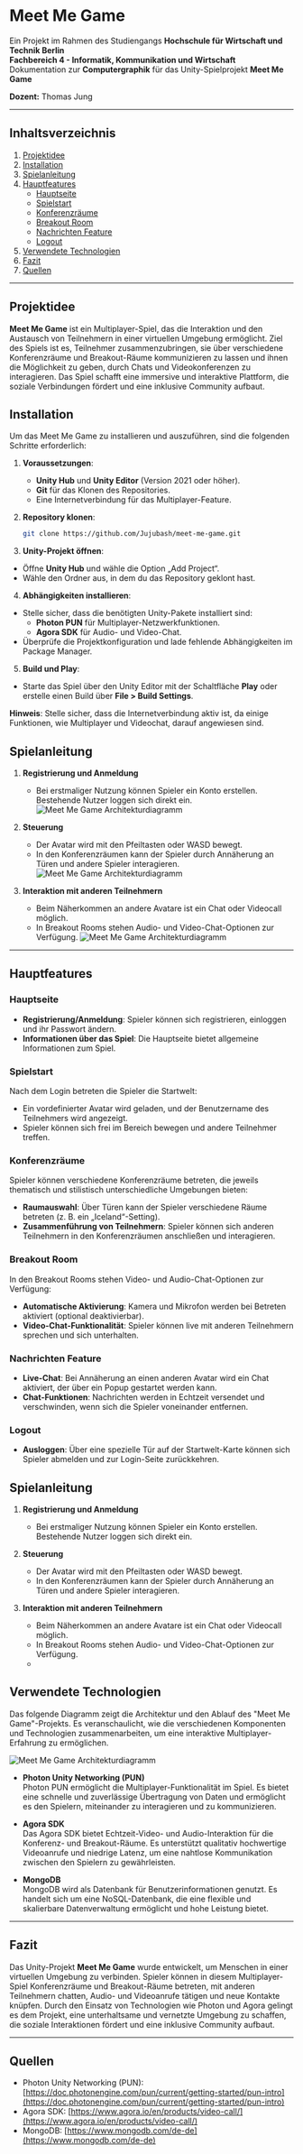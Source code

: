 # Meet Me Game

Ein Projekt im Rahmen des Studiengangs **Hochschule für Wirtschaft und Technik Berlin**  
**Fachbereich 4 - Informatik, Kommunikation und Wirtschaft**  
Dokumentation zur **Computergraphik** für das Unity-Spielprojekt **Meet Me Game**

**Dozent:** Thomas Jung  

---

## Inhaltsverzeichnis

1. [Projektidee](#projektidee)
2. [Installation](#installation)
3. [Spielanleitung](#spielanleitung)
4. [Hauptfeatures](#hauptfeatures)
    - [Hauptseite](#hauptseite)
    - [Spielstart](#spielstart)
    - [Konferenzräume](#konferenzräume)
    - [Breakout Room](#breakout-room)
    - [Nachrichten Feature](#nachrichten-feature)
    - [Logout](#logout)
5. [Verwendete Technologien](#verwendete-technologien)
6. [Fazit](#fazit)
7. [Quellen](#quellen)

---

## Projektidee

**Meet Me Game** ist ein Multiplayer-Spiel, das die Interaktion und den Austausch von Teilnehmern in einer virtuellen Umgebung ermöglicht. Ziel des Spiels ist es, Teilnehmer zusammenzubringen, sie über verschiedene Konferenzräume und Breakout-Räume kommunizieren zu lassen und ihnen die Möglichkeit zu geben, durch Chats und Videokonferenzen zu interagieren. Das Spiel schafft eine immersive und interaktive Plattform, die soziale Verbindungen fördert und eine inklusive Community aufbaut.

## Installation

Um das Meet Me Game zu installieren und auszuführen, sind die folgenden Schritte erforderlich:

1. **Voraussetzungen**:
   - **Unity Hub** und **Unity Editor** (Version 2021 oder höher).
   - **Git** für das Klonen des Repositories.
   - Eine Internetverbindung für das Multiplayer-Feature.

2. **Repository klonen**:
   ```bash
   git clone https://github.com/Jujubash/meet-me-game.git
   
3. **Unity-Projekt öffnen**:

- Öffne **Unity Hub** und wähle die Option „Add Project“.
- Wähle den Ordner aus, in dem du das Repository geklont hast.

4. **Abhängigkeiten installieren**:

- Stelle sicher, dass die benötigten Unity-Pakete installiert sind:
  - **Photon PUN** für Multiplayer-Netzwerkfunktionen.
  - **Agora SDK** für Audio- und Video-Chat.
- Überprüfe die Projektkonfiguration und lade fehlende Abhängigkeiten im Package Manager.

5. **Build und Play**:

- Starte das Spiel über den Unity Editor mit der Schaltfläche **Play** oder erstelle einen Build über **File > Build Settings**.
  
**Hinweis**: Stelle sicher, dass die Internetverbindung aktiv ist, da einige Funktionen, wie Multiplayer und Videochat, darauf angewiesen sind.

## Spielanleitung

1. **Registrierung und Anmeldung**  
   - Bei erstmaliger Nutzung können Spieler ein Konto erstellen. Bestehende Nutzer loggen sich direkt ein.
![Meet Me Game Architekturdiagramm](./images/login.png)

2. **Steuerung**  
   - Der Avatar wird mit den Pfeiltasten oder WASD bewegt.
   - In den Konferenzräumen kann der Spieler durch Annäherung an Türen und andere Spieler interagieren.
![Meet Me Game Architekturdiagramm](./images/state.png)

3. **Interaktion mit anderen Teilnehmern**  
   - Beim Näherkommen an andere Avatare ist ein Chat oder Videocall möglich.
   - In Breakout Rooms stehen Audio- und Video-Chat-Optionen zur Verfügung.
![Meet Me Game Architekturdiagramm](./images/chat.png)

---

## Hauptfeatures

### Hauptseite
- **Registrierung/Anmeldung**: Spieler können sich registrieren, einloggen und ihr Passwort ändern.
- **Informationen über das Spiel**: Die Hauptseite bietet allgemeine Informationen zum Spiel.

### Spielstart
Nach dem Login betreten die Spieler die Startwelt:
- Ein vordefinierter Avatar wird geladen, und der Benutzername des Teilnehmers wird angezeigt.
- Spieler können sich frei im Bereich bewegen und andere Teilnehmer treffen.

### Konferenzräume
Spieler können verschiedene Konferenzräume betreten, die jeweils thematisch und stilistisch unterschiedliche Umgebungen bieten:
- **Raumauswahl**: Über Türen kann der Spieler verschiedene Räume betreten (z. B. ein „Iceland“-Setting).
- **Zusammenführung von Teilnehmern**: Spieler können sich anderen Teilnehmern in den Konferenzräumen anschließen und interagieren.

### Breakout Room
In den Breakout Rooms stehen Video- und Audio-Chat-Optionen zur Verfügung:
- **Automatische Aktivierung**: Kamera und Mikrofon werden bei Betreten aktiviert (optional deaktivierbar).
- **Video-Chat-Funktionalität**: Spieler können live mit anderen Teilnehmern sprechen und sich unterhalten.

### Nachrichten Feature
- **Live-Chat**: Bei Annäherung an einen anderen Avatar wird ein Chat aktiviert, der über ein Popup gestartet werden kann.
- **Chat-Funktionen**: Nachrichten werden in Echtzeit versendet und verschwinden, wenn sich die Spieler voneinander entfernen.

### Logout
- **Ausloggen**: Über eine spezielle Tür auf der Startwelt-Karte können sich Spieler abmelden und zur Login-Seite zurückkehren.

## Spielanleitung

1. **Registrierung und Anmeldung**  
   - Bei erstmaliger Nutzung können Spieler ein Konto erstellen. Bestehende Nutzer loggen sich direkt ein.

2. **Steuerung**  
   - Der Avatar wird mit den Pfeiltasten oder WASD bewegt.
   - In den Konferenzräumen kann der Spieler durch Annäherung an Türen und andere Spieler interagieren.

3. **Interaktion mit anderen Teilnehmern**  
   - Beim Näherkommen an andere Avatare ist ein Chat oder Videocall möglich.
   - In Breakout Rooms stehen Audio- und Video-Chat-Optionen zur Verfügung.
   - 
## Verwendete Technologien

Das folgende Diagramm zeigt die Architektur und den Ablauf des "Meet Me Game"-Projekts. Es veranschaulicht, wie die verschiedenen Komponenten und Technologien zusammenarbeiten, um eine interaktive Multiplayer-Erfahrung zu ermöglichen.

![Meet Me Game Architekturdiagramm](./images/flowchart.png)

- **Photon Unity Networking (PUN)**  
  Photon PUN ermöglicht die Multiplayer-Funktionalität im Spiel. Es bietet eine schnelle und zuverlässige Übertragung von Daten und ermöglicht es den Spielern, miteinander zu interagieren und zu kommunizieren.

- **Agora SDK**  
  Das Agora SDK bietet Echtzeit-Video- und Audio-Interaktion für die Konferenz- und Breakout-Räume. Es unterstützt qualitativ hochwertige Videoanrufe und niedrige Latenz, um eine nahtlose Kommunikation zwischen den Spielern zu gewährleisten.

- **MongoDB**  
  MongoDB wird als Datenbank für Benutzerinformationen genutzt. Es handelt sich um eine NoSQL-Datenbank, die eine flexible und skalierbare Datenverwaltung ermöglicht und hohe Leistung bietet.

---

## Fazit

Das Unity-Projekt **Meet Me Game** wurde entwickelt, um Menschen in einer virtuellen Umgebung zu verbinden. Spieler können in diesem Multiplayer-Spiel Konferenzräume und Breakout-Räume betreten, mit anderen Teilnehmern chatten, Audio- und Videoanrufe tätigen und neue Kontakte knüpfen. Durch den Einsatz von Technologien wie Photon und Agora gelingt es dem Projekt, eine unterhaltsame und vernetzte Umgebung zu schaffen, die soziale Interaktionen fördert und eine inklusive Community aufbaut.

---

## Quellen

- Photon Unity Networking (PUN): [https://doc.photonengine.com/pun/current/getting-started/pun-intro](https://doc.photonengine.com/pun/current/getting-started/pun-intro)
- Agora SDK: [https://www.agora.io/en/products/video-call/](https://www.agora.io/en/products/video-call/)
- MongoDB: [https://www.mongodb.com/de-de](https://www.mongodb.com/de-de)



